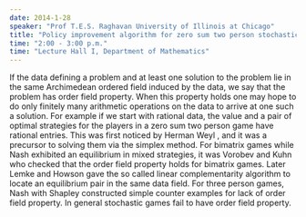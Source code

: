 ```yaml
---
date: 2014-1-28
speaker: "Prof T.E.S. Raghavan University of Illinois at Chicago"
title: "Policy improvement algorithm for zero sum two person stochastic games of perfect information in Cesaro payoffs."
time: "2:00 - 3:00 p.m." 
time: "Lecture Hall I, Department of Mathematics"
---
```

If the data defining a problem and at least one solution to the
problem lie in the same Archimedean ordered  field induced by the  data, 
we say that the problem has order field property.
When this property holds one may hope to do  only finitely many
arithmetic operations on the data to arrive at one such a solution.  For
example if we start with rational data, the value and a pair of optimal
strategies for the players in a zero sum two person game have rational
entries.  This was first noticed by Herman Weyl , and it was a precursor
to solving them via  the simplex method. For bimatrix games while  Nash
exhibited an equilibrium in mixed strategies, it was Vorobev  and Kuhn who
checked that  the order field property holds for bimatrix games. Later
Lemke and Howson gave the so called linear complementarity  algorithm to
locate an  equilibrium pair in the same data field. For three  person
games,  Nash with Shapley constructed simple counter examples for lack of
order field property.  In general  stochastic games fail to have order
field property.
